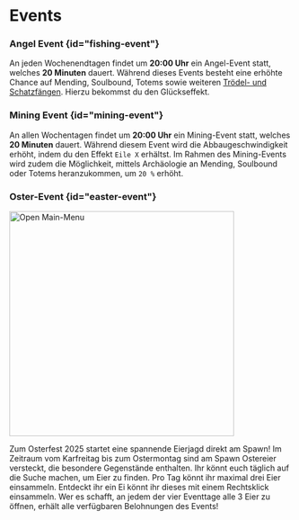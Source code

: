 # Events

### Angel Event {id="fishing-event"}

An jeden <tooltip term="Wochenende">Wochenendtagen</tooltip> findet um **20:00 Uhr** ein Angel-Event statt,
welches **20 Minuten** dauert. Während dieses Events besteht eine erhöhte Chance auf Mending, Soulbound, Totems sowie weiteren [Trödel- und Schatzfängen](https://minecraft.wiki/w/Fishing).
Hierzu bekommst du den Glückseffekt.

### Mining Event {id="mining-event"}

An allen <tooltip term="Wochentage">Wochentagen</tooltip> findet um **20:00 Uhr** ein Mining-Event statt,
welches **20 Minuten** dauert. Während diesem Event wird die Abbaugeschwindigkeit erhöht, indem du den Effekt `Eile X` erhältst.
Im Rahmen des Mining-Events wird zudem die Möglichkeit, mittels Archäologie an Mending, Soulbound oder Totems heranzukommen, um `20 %` erhöht.

### Oster-Event {id="easter-event"}

<img src="easter-event-2025.png" alt="Open Main-Menu" style="block" width="400"/>

Zum Osterfest 2025 startet eine spannende Eierjagd direkt am Spawn!
Im Zeitraum vom Karfreitag bis zum Ostermontag sind am Spawn Ostereier versteckt, die besondere Gegenstände enthalten.
Ihr könnt euch täglich auf die Suche machen, um Eier zu finden.
Pro Tag könnt ihr maximal drei Eier einsammeln.
Entdeckt ihr ein Ei könnt ihr dieses mit einem <shortcut>Rechtsklick</shortcut> einsammeln.
Wer es schafft, an jedem der vier Eventtage alle 3 Eier zu öffnen, erhält alle verfügbaren Belohnungen des Events!
